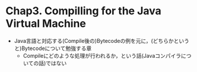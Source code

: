 # Chap3. Compilling for the Java Virtual Machine
* Java言語と対応する(Compile後の)Bytecodeの例を元に，(どちらかというと)Bytecodeについて勉強する章
  - Compileにどのような処理が行われるか，という話(Javaコンパイラについての話)ではない
